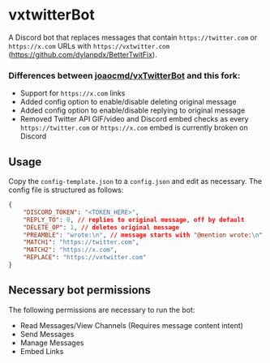 # vxtwitterBot

A Discord bot that replaces messages that contain `https://twitter.com` or `https://x.com` URLs with `https://vxtwitter.com` (https://github.com/dylanpdx/BetterTwitFix).

### Differences between [joaocmd/vxTwitterBot](https://github.com/joaocmd/vxTwitterBot) and this fork:
* Support for `https://x.com` links
* Added config option to enable/disable deleting original message
* Added config option to enable/disable replying to original message
* Removed Twitter API GIF/video and Discord embed checks as every `https://twitter.com` or `https://x.com` embed is currently broken on Discord

## Usage

Copy the `config-template.json` to a `config.json` and edit as necessary.
The config file is structured as follows:

```json
{
	"DISCORD_TOKEN": "<TOKEN_HERE>",
	"REPLY_TO": 0, // replies to original message, off by default
	"DELETE_OP": 1, // deletes original message
	"PREAMBLE": "wrote:\n", // message starts with "@mention wrote:\n"
	"MATCH1": "https://twitter.com",
	"MATCH2": "https://x.com",
	"REPLACE": "https://vxtwitter.com"
}

```

## Necessary bot permissions

The following permissions are necessary to run the bot:
* Read Messages/View Channels (Requires message content intent)
* Send Messages
* Manage Messages
* Embed Links
